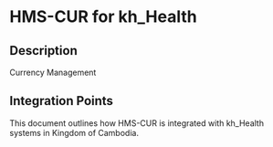 # HMS-CUR for kh_Health

## Description

Currency Management

## Integration Points

This document outlines how HMS-CUR is integrated with kh_Health systems in Kingdom of Cambodia.
